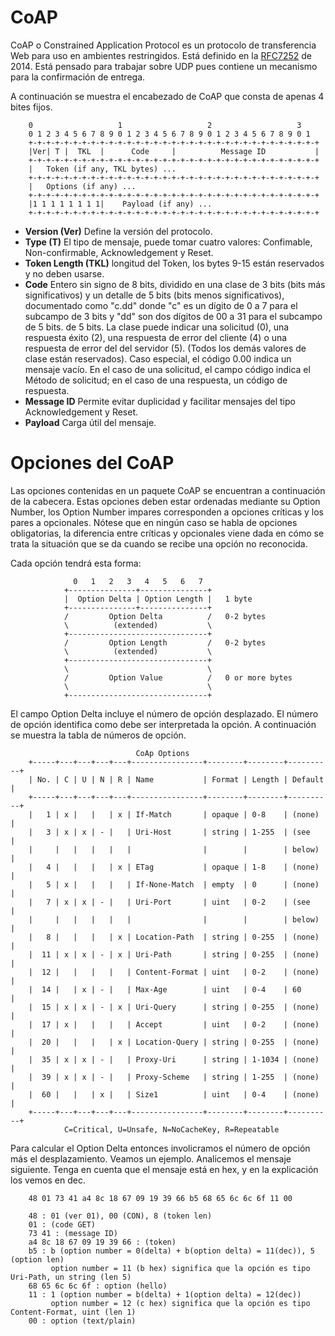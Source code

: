 # CoAP
CoAP o Constrained Application Protocol es un protocolo de transferencia Web para uso en ambientes restringidos. Está definido en la [RFC7252](https://datatracker.ietf.org/doc/html/rfc7252) de 2014. Está pensado para trabajar sobre UDP pues contiene un mecanismo para la confirmación de entrega.

A continuación se muestra el encabezado de CoAP que consta de apenas 4 bites fijos.

        0                   1                   2                   3
        0 1 2 3 4 5 6 7 8 9 0 1 2 3 4 5 6 7 8 9 0 1 2 3 4 5 6 7 8 9 0 1
        +-+-+-+-+-+-+-+-+-+-+-+-+-+-+-+-+-+-+-+-+-+-+-+-+-+-+-+-+-+-+-+-+
        |Ver| T |  TKL  |      Code     |          Message ID           |
        +-+-+-+-+-+-+-+-+-+-+-+-+-+-+-+-+-+-+-+-+-+-+-+-+-+-+-+-+-+-+-+-+
        |   Token (if any, TKL bytes) ...
        +-+-+-+-+-+-+-+-+-+-+-+-+-+-+-+-+-+-+-+-+-+-+-+-+-+-+-+-+-+-+-+-+
        |   Options (if any) ...
        +-+-+-+-+-+-+-+-+-+-+-+-+-+-+-+-+-+-+-+-+-+-+-+-+-+-+-+-+-+-+-+-+
        |1 1 1 1 1 1 1 1|    Payload (if any) ...
        +-+-+-+-+-+-+-+-+-+-+-+-+-+-+-+-+-+-+-+-+-+-+-+-+-+-+-+-+-+-+-+-+

- **Version (Ver)** Define la versión del protocolo.
- **Type (T)** El tipo de mensaje, puede tomar cuatro valores: Confimable, Non-confirmable, Acknowledgement y Reset.
- **Token Length (TKL)** longitud del Token, los bytes 9-15 están reservados y no deben usarse.
- **Code** Entero sin signo de 8 bits, dividido en una clase de 3 bits (bits más significativos) y un detalle de 5 bits (bits menos significativos), documentado como "c.dd" donde "c" es un dígito de 0 a 7 para el subcampo de 3 bits y "dd" son dos dígitos de 00 a 31 para el subcampo de 5 bits. de 5 bits. La clase puede indicar una solicitud (0), una respuesta éxito (2), una respuesta de error del cliente (4) o una respuesta de error del del servidor (5).  (Todos los demás valores de clase están reservados). Caso especial, el código 0.00 indica un mensaje vacío.  En el caso de una solicitud, el campo código indica el Método de solicitud; en el caso de una respuesta, un código de respuesta. 
- **Message ID** Permite evitar duplicidad y facilitar mensajes del tipo Acknowledgement y Reset.
- **Payload** Carga útil del mensaje.

# Opciones del CoAP
Las opciones contenidas en un paquete CoAP se encuentran a continuación de la cabecera. Estas opciones deben estar ordenadas mediante su Option Number, los Option Number impares corresponden a opciones críticas y los pares a opcionales. Nótese que en ningún caso se habla de opciones obligatorias, la diferencia entre críticas y opcionales viene dada en cómo se trata la situación que se da cuando se recibe una opción no reconocida.

Cada opción tendrá esta forma:

                  0   1   2   3   4   5   6   7
                +---------------+---------------+
                |  Option Delta | Option Length |   1 byte
                +---------------+---------------+
                /         Option Delta          /   0-2 bytes
                \          (extended)           \
                +-------------------------------+
                /         Option Length         /   0-2 bytes
                \          (extended)           \
                +-------------------------------+
                \                               \
                /         Option Value          /   0 or more bytes
                \                               \
                +-------------------------------+

El campo Option Delta incluye el número de opción desplazado. El número de opción identifica como debe ser interpretada la opción. A continuación se muestra la tabla de números de opción.


                                CoAp Options
        +-----+---+---+---+---+----------------+--------+--------+----------+
        | No. | C | U | N | R | Name           | Format | Length | Default  |
        +-----+---+---+---+---+----------------+--------+--------+----------+
        |   1 | x |   |   | x | If-Match       | opaque | 0-8    | (none)   |
        |   3 | x | x | - |   | Uri-Host       | string | 1-255  | (see     |
        |     |   |   |   |   |                |        |        | below)   |
        |   4 |   |   |   | x | ETag           | opaque | 1-8    | (none)   |
        |   5 | x |   |   |   | If-None-Match  | empty  | 0      | (none)   |
        |   7 | x | x | - |   | Uri-Port       | uint   | 0-2    | (see     |
        |     |   |   |   |   |                |        |        | below)   |
        |   8 |   |   |   | x | Location-Path  | string | 0-255  | (none)   |
        |  11 | x | x | - | x | Uri-Path       | string | 0-255  | (none)   |
        |  12 |   |   |   |   | Content-Format | uint   | 0-2    | (none)   |
        |  14 |   | x | - |   | Max-Age        | uint   | 0-4    | 60       |
        |  15 | x | x | - | x | Uri-Query      | string | 0-255  | (none)   |
        |  17 | x |   |   |   | Accept         | uint   | 0-2    | (none)   |
        |  20 |   |   |   | x | Location-Query | string | 0-255  | (none)   |
        |  35 | x | x | - |   | Proxy-Uri      | string | 1-1034 | (none)   |
        |  39 | x | x | - |   | Proxy-Scheme   | string | 1-255  | (none)   |
        |  60 |   |   | x |   | Size1          | uint   | 0-4    | (none)   |
        +-----+---+---+---+---+----------------+--------+--------+----------+
                C=Critical, U=Unsafe, N=NoCacheKey, R=Repeatable


Para calcular el Option Delta entonces involicramos el número de opción más el desplazamiento. Veamos un ejemplo.
Analicemos el mensaje siguiente. Tenga en cuenta que el mensaje está en hex, y en la explicación los vemos en dec.

        48 01 73 41 a4 8c 18 67 09 19 39 66 b5 68 65 6c 6c 6f 11 00

        48 : 01 (ver 01), 00 (CON), 8 (token len)
        01 : (code GET) 
        73 41 : (message ID)
        a4 8c 18 67 09 19 39 66 : (token)
        b5 : b (option number = 0(delta) + b(option delta) = 11(dec)), 5 (option len)
             option number = 11 (b hex) significa que la opción es tipo Uri-Path, un string (len 5)
        68 65 6c 6c 6f : option (hello)
        11 : 1 (option number = b(delta) + 1(option delta) = 12(dec))
             option number = 12 (c hex) significa que la opción es tipo Content-Format, uint (len 1)
        00 : option (text/plain)

